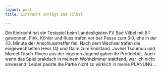 ```yaml
---
layout: post
title: Eintracht schlägt Bad Vilbel

---
```


Die Eintracht hat ein Testspiel beim Landesligisten FV Bad Vilbel mit 8:1 gewonnen. Fink, Köhler und Russ trafen vor der Pause zum 3:0, ehe in der 43. Minute der Anschlusstreffer fiel. Nach dem Wechsel trafen die eingewechselten Hess (4) und Galm zum Endstand. Juvhel Tsoumou und Marcel Titsch-Rivero aus der eigenen Jugend gaben ihr Profidebüt. Auch wenn das Spiel praktisch in meinem Wohnzimmer stattfand, war ich nicht anwesend. Leider passte die Partie nicht so wirklich in meine PLANUNG...



